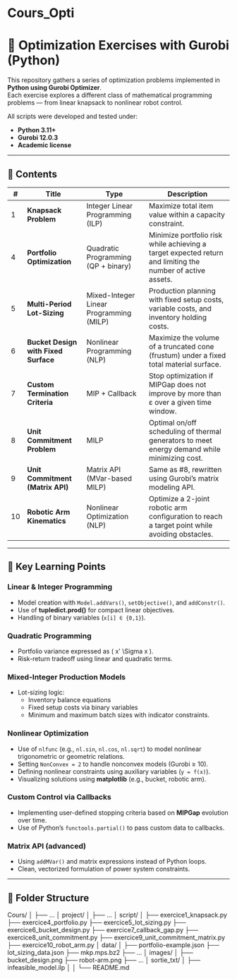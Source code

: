 # Cours_Opti

# 🧮 Optimization Exercises with Gurobi (Python)

This repository gathers a series of optimization problems implemented in **Python using Gurobi Optimizer**.  
Each exercise explores a different class of mathematical programming problems — from linear knapsack to nonlinear robot control.  

All scripts were developed and tested under:
- **Python 3.11+**
- **Gurobi 12.0.3**
- **Academic license**

---

## 📘 Contents

| # | Title | Type | Description |
|---|-------|------|--------------|
| 1 | **Knapsack Problem** | Integer Linear Programming (ILP) | Maximize total item value within a capacity constraint. |
| 4 | **Portfolio Optimization** | Quadratic Programming (QP + binary) | Minimize portfolio risk while achieving a target expected return and limiting the number of active assets. |
| 5 | **Multi-Period Lot-Sizing** | Mixed-Integer Linear Programming (MILP) | Production planning with fixed setup costs, variable costs, and inventory holding costs. |
| 6 | **Bucket Design with Fixed Surface** | Nonlinear Programming (NLP) | Maximize the volume of a truncated cone (frustum) under a fixed total material surface. |
| 7 | **Custom Termination Criteria** | MIP + Callback | Stop optimization if MIPGap does not improve by more than ε over a given time window. |
| 8 | **Unit Commitment Problem** | MILP | Optimal on/off scheduling of thermal generators to meet energy demand while minimizing cost. |
| 9 | **Unit Commitment (Matrix API)** | Matrix API (MVar-based MILP) | Same as #8, rewritten using Gurobi’s matrix modeling API. |
| 10 | **Robotic Arm Kinematics** | Nonlinear Optimization (NLP) | Optimize a 2-joint robotic arm configuration to reach a target point while avoiding obstacles. |

---

## 🧠 Key Learning Points

### Linear & Integer Programming
- Model creation with `Model.addVars()`, `setObjective()`, and `addConstr()`.
- Use of **tupledict.prod()** for compact linear objectives.
- Handling of binary variables (`x[i] ∈ {0,1}`).

### Quadratic Programming
- Portfolio variance expressed as \( x' \Sigma x \).
- Risk-return tradeoff using linear and quadratic terms.

### Mixed-Integer Production Models
- Lot-sizing logic:
  - Inventory balance equations
  - Fixed setup costs via binary variables
  - Minimum and maximum batch sizes with indicator constraints.

### Nonlinear Optimization
- Use of `nlfunc` (e.g., `nl.sin`, `nl.cos`, `nl.sqrt`) to model nonlinear trigonometric or geometric relations.
- Setting `NonConvex = 2` to handle nonconvex models (Gurobi ≥ 10).
- Defining nonlinear constraints using auxiliary variables (`y = f(x)`).
- Visualizing solutions using **matplotlib** (e.g., bucket, robotic arm).

### Custom Control via Callbacks
- Implementing user-defined stopping criteria based on **MIPGap** evolution over time.
- Use of Python’s `functools.partial()` to pass custom data to callbacks.

### Matrix API (advanced)
- Using `addMVar()` and matrix expressions instead of Python loops.
- Clean, vectorized formulation of power system constraints.

---

## 🧩 Folder Structure

Cours/
│
├── ...
│
project/
│
├── ...
│
script/
│
├── exercice1_knapsack.py
├── exercice4_portfolio.py
├── exercice5_lot_sizing.py
├── exercice6_bucket_design.py
├── exercice7_callback_gap.py
├── exercice8_unit_commitment.py
├── exercice9_unit_commitment_matrix.py
├── exercice10_robot_arm.py
│
data/
│
├── portfolio-example.json
├── lot_sizing_data.json
├── mkp.mps.bz2
├── ...
│
images/
│
├── bucket_design.png
├── robot-arm.png
├── ...
│
sortie_txt/
│
├── infeasible_model.ilp
│
│
└── README.md
